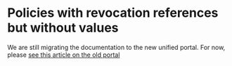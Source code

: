 ﻿# Policies with revocation references but without values

We are still migrating the documentation to the new unified portal. For now, please
[see this article on the old portal](http://pki.lacunasoftware.com/Help/html/b37b623d-cc13-46cd-8f8f-2a573d57dc87.htm)
